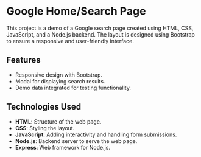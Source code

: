 # Google Home/Search Page

This project is a demo of a Google search page created using HTML, CSS, JavaScript, and a Node.js backend. The layout is designed using Bootstrap to ensure a responsive and user-friendly interface.

## Features

- Responsive design with Bootstrap.
- Modal for displaying search results.
- Demo data integrated for testing functionality.

## Technologies Used

- **HTML**: Structure of the web page.
- **CSS**: Styling the layout.
- **JavaScript**: Adding interactivity and handling form submissions.
- **Node.js**: Backend server to serve the web page.
- **Express**: Web framework for Node.js.
